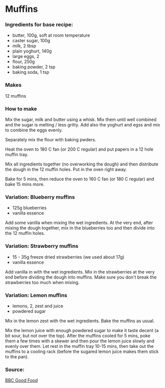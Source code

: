 # Muffins

### Ingredients for base recipe:
* butter, 100g, soft at room temperature
* caster sugar, 100g
* milk, 2 tbsp
* plain yoghurt, 140g
* large eggs, 2
* flour, 250g
* baking powder, 2 tsp
* baking soda, 1 tsp

### Makes

12 muffins

### How to make

Mix the sugar, milk and butter using a whisk. Mix them until well combined and the sugar is melting / less gritty. Add also the yoghurt and egss and mix to combine the eggs evenly.

Separately mix the flour with baking pwders.

Heat the oven to 180 C fan (or 200 C regular) and put papers in a 12 hole muffin tray.

Mix all ingredients together (no overworking the dough) and then distribute the dough in the 12 muffin holes. Put in the oven right away. 

Bake for 5 mins, then reduce the oven to 160 C fan (or 180 C regular) and bake 15 mins more.

### Variation: Blueberry muffins

* 125g blueberries
* vanilla essence

Add some vanilla when mixing the wet ingredients. At the very end, after mixing the dough together, mix in the blueberries too and then divide into the 12 muffin holes.

### Variation: Strawberry muffins

* 15 - 35g freeze dried strawberries (we used about 17g)
* vanilla essence

Add vanilla in with the wet ingredients. Mix in the strawberries at the very end before dividing the dough into muffins. Make sure you don't break the strawberries too much when mixing.

### Variation: Lemon muffins

* lemons, 2, zest and juice
* powdered sugar

Mix in the lemon zest with the wet ingredients. Bake the muffins as usual.

Mix the lemon juice with enough powdered sugar to make it taste decent (a bit sour, but not over the top). After the muffins cooled for 5 mins, poke them a few times with a skewer and then pour the lemon juice slowly and evenly over them. Let rest in the muffin tray 10-15 mins, then take out the muffins to a cooling rack (before the sugared lemon juice makes them stick to the pan).


### Source:

[BBC Good Food](https://www.bbcgoodfood.com/recipes/blueberry-muffin)
